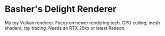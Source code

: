 # Basher's Delight Renderer

My toy Vulkan renderer. Focus on newer rendering tech. GPU culling, mesh shaders, ray tracing. Needs an RTX 20xx or latest Radeon.
